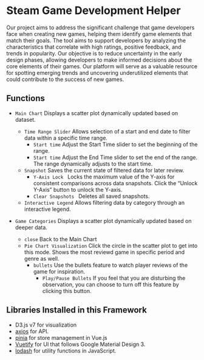 # Steam Game Development Helper

Our project aims to address the significant challenge that game developers face when creating new games, helping them identify game elements that match their goals. 
The tool aims to support developers by analyzing the characteristics that correlate with high ratings, positive feedback, and trends in popularity. Our objective is to reduce uncertainty in the early design phases, allowing developers to make informed decisions about the core elements of their games. Our platform will serve as a valuable resource for spotting emerging trends and uncovering underutilized elements that could contribute to the success of new games.

## Functions
* `Main Chart` Displays a scatter plot dynamically updated based on dataset.
  * `Time Range Slider` Allows selection of a start and end date to filter data within a specific time range.
    * `Start time` Adjust the Start Time slider to set the beginning of the range. 
    * `Start time` Adjust the End Time slider to set the end of the range. The range dynamically adjusts to the start time.
  * `Snapshot` Saves the current state of filtered data for later review.
    * `Y-Axis Lock ` Locks the maximum value of the Y-axis for consistent comparisons across data snapshots. Click the “Unlock Y-Axis” button to unlock the Y-axis.
    * `Clear Snapshots ` Deletes all saved snapshots.
  * `Interactive Legend` Allows filtering data by category through an interactive legend.

* `Game Categories` Displays a scatter plot dynamically updated based on deeper data.
  * `close` Back to the Main Chart
  * `Pie Chart Visualization` Click the circle in the scatter plot to get into this mode. Shows the most reviewd game in specific period and genre as well.
    * `bullets` Use the bullets feature to watch player reviews of the game for inspiration.
      * `Play/Pause Bullets` If you feel that you are disturbing the observation, you can choose to turn off this feature by clicking this button.

## Libraries Installed in this Framework
 * D3.js v7 for visualization
 * [axios](https://axios-http.com/docs/intro) for API.
 * [pinia](https://pinia.vuejs.org/introduction.html) for store management in Vue.js
 * [Vuetify](https://next.vuetifyjs.com/en/components/all/) for UI that follows Google Material Design 3.
 * [lodash](https://lodash.com/) for utility functions in JavaScript.
